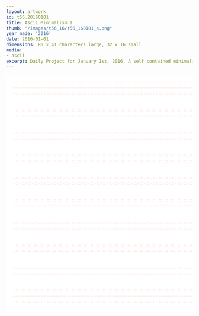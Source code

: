 ```yaml
---
layout: artwork
id: t56.20160101
title: Ascii Minimalism I
thumb: "/images/t56_16/t56_160101_s.png"
year_made: '2016'
date: 2016-01-01
dimensions: 80 x 41 characters large, 32 x 16 small
media:
- ascii
excerpt: Daily Project for January 1st, 2016. A self contained minimalist ascii artwork. Fonts and css styles are allowed and included on page. Adapts to mobile and laptop breakpoints. 
---
```


<style>
    pre {
        background-color: white;
        color: #FFE2E2;
        font-family: "Courier New",Courier,"Lucida Sans Typewriter","Lucida Typewriter",monospace;
        font-size: .875rem;
        line-height: .95rem;
    }

    @media screen and (max-width: 600px) {
      .ascii-large {
        display: none;
      }
      pre {
        width: 265px;
      }
    }
    @media screen and (min-width: 600px){
        .ascii-small {
          display: none;
      }
    }
</style>

<pre class="ascii-large">

  -=-=-=-=-=-=-=-=-=-=-=-=-=-=-=-=-=-=-=-=-=-=-=-=-=-=-=-=-=-=-=-=-=-=-=-=-=-=-
  =============================================================================
  -=-=-=-=-=-=-=-=-=-=-=-=-=-=-=-=-=-=-=-=-=-=-=-=-=-=-=-=-=-=-=-=-=-=-=-=-=-=-


  -=-=-=-=-=-=-=-=-=-=-=-=-=-=-=-=-=-=-=-=-=-=-=-=-=-=-=-=-=-=-=-=-=-=-=-=-=-=-
  -=-=-=-=-=-=-=-=-=-=-=-=-=-=-=-=-=-=-=-=-=-=-=-=-=-=-=-=-=-=-=-=-=-=-=-=-=-=-


  -=-=-=-=-=-=-=-=-=-=-=-=-=-=-=-=-=-=-=-=-=-=-=-=-=-=-=-=-=-=-=-=-=-=-=-=-=-=-
  -=-=-=-=-=-=-=-=-=-=-=-=-=-=-=-=-=-=-=-=-=-=-=-=-=-=-=-=-=-=-=-=-=-=-=-=-=-=-


  -=-=-=-=-=-=-=-=-=-=-=-=-=-=-=-=-=-=-=-=-=-=-=-=-=-=-=-=-=-=-=-=-=-=-=-=-=-=-
  -=-=-=-=-=-=-=-=-=-=-=-=-=-=-=-=-=-=-=-=-=-=-=-=-=-=-=-=-=-=-=-=-=-=-=-=-=-=-


  -=-=-=-=-=-=-=-=-=-=-=-=-=-=-=-=-=-=-=-=-=-=-=-=-=-=-=-=-=-=-=-=-=-=-=-=-=-=-
  -=-=-=-=-=-=-=-=-=-=-=-=-=-=-=-=-=-=-=-=-=-=-=-=-=-=-=-=-=-=-=-=-=-=-=-=-=-=-


  -=-=-=-=-=-=-=-=-=-=-=-=-=-=-=-=-=-=-=-=-=-=-=-=-=-=-=-=-=-=-=-=-=-=-=-=-=-=-
  -=-=-=-=-=-=-=-=-=-=-=-=-=-=-=-=-=-=-=-=-=-=-=-=-=-=-=-=-=-=-=-=-=-=-=-=-=-=-


  -=-=-=-=-=-=-=-=-=-=-=-=-=-=-=-=-=-=-=-=-=-=-=-=-=-=-=-=-=-=-=-=-=-=-=-=-=-=-
  -=-=-=-=-=-=-=-=-=-=-=-=-=-=-=-=-=-=-=-=-=-=-=-=-=-=-=-=-=-=-=-=-=-=-=-=-=-=-


  -=-=-=-=-=-=-=-=-=-=-=-=-=-=-=-=-=-=-=-=-=-=-=-=-=-=-=-=-=-=-=-=-=-=-=-=-=-=-
  -=-=-=-=-=-=-=-=-=-=-=-=-=-=-=-=-=-=-=-=-=-=-=-=-=-=-=-=-=-=-=-=-=-=-=-=-=-=-


  -=-=-=-=-=-=-=-=-=-=-=-=-=-=-=-=-=-=-=-=-=-=-=-=-=-=-=-=-=-=-=-=-=-=-=-=-=-=-
  -=-=-=-=-=-=-=-=-=-=-=-=-=-=-=-=-=-=-=-=-=-=-=-=-=-=-=-=-=-=-=-=-=-=-=-=-=-=-


  -=-=-=-=-=-=-=-=-=-=-=-=-=-=-=-=-=-=-=-=-=-=-=-=-=-=-=-=-=-=-=-=-=-=-=-=-=-=-
  =============================================================================
  -=-=-=-=-=-=-=-=-=-=-=-=-=-=-=-=-=-=-=-=-=-=-=-=-=-=-=-=-=-=-=-=-=-=-=-=-=-=-

</pre>

<pre class="ascii-small">
-=-=-=-=-=-=-=-=-=-=-=-=-=-=-=-
===============================
-=-=-=-=-=-=-=-=-=-=-=-=-=-=-=-

-=-=-=-=-=-=-=-=-=-=-=-=-=-=-=-
-=-=-=-=-=-=-=-=-=-=-=-=-=-=-=-

-=-=-=-=-=-=-=-=-=-=-=-=-=-=-=-
-=-=-=-=-=-=-=-=-=-=-=-=-=-=-=-

-=-=-=-=-=-=-=-=-=-=-=-=-=-=-=-
-=-=-=-=-=-=-=-=-=-=-=-=-=-=-=-

-=-=-=-=-=-=-=-=-=-=-=-=-=-=-=-
===============================
-=-=-=-=-=-=-=-=-=-=-=-=-=-=-=-
</pre>
